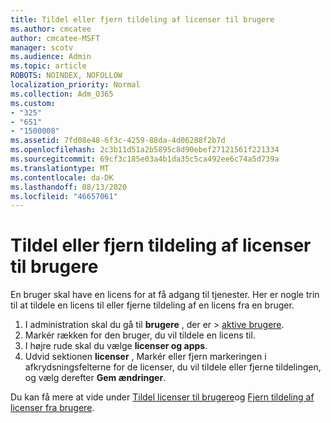 ```yaml
---
title: Tildel eller fjern tildeling af licenser til brugere
ms.author: cmcatee
author: cmcatee-MSFT
manager: scotv
ms.audience: Admin
ms.topic: article
ROBOTS: NOINDEX, NOFOLLOW
localization_priority: Normal
ms.collection: Adm_O365
ms.custom:
- "325"
- "651"
- "1500008"
ms.assetid: 7fd08e48-6f3c-4259-88da-4d06288f2b7d
ms.openlocfilehash: 2c3b11d51a2b5895c8d90ebef27121561f221334
ms.sourcegitcommit: 69cf3c185e03a4b1da35c5ca492ee6c74a5d739a
ms.translationtype: MT
ms.contentlocale: da-DK
ms.lasthandoff: 08/13/2020
ms.locfileid: "46657061"
---
```

# <a name="assign-or-unassign-licenses-to-users"></a>Tildel eller fjern tildeling af licenser til brugere

En bruger skal have en licens for at få adgang til tjenester. Her er nogle trin til at tildele en licens til eller fjerne tildeling af en licens fra en bruger.
  
1. I administration skal du gå til **brugere** , der er \> [aktive brugere](https://go.microsoft.com/fwlink/p/?linkid=834822).
2. Markér rækken for den bruger, du vil tildele en licens til.
3. I højre rude skal du vælge **licenser og apps**.
4. Udvid sektionen **licenser** , Markér eller fjern markeringen i afkrydsningsfelterne for de licenser, du vil tildele eller fjerne tildelingen, og vælg derefter **Gem ændringer**.

Du kan få mere at vide under [Tildel licenser til brugere](https://docs.microsoft.com/microsoft-365/admin/manage/assign-licenses-to-users)og [Fjern tildeling af licenser fra brugere](https://docs.microsoft.com/microsoft-365/admin/manage/remove-licenses-from-users).
